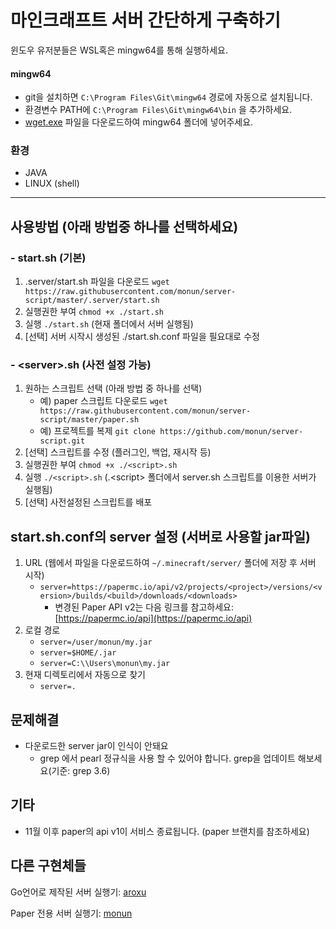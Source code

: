 # 마인크래프트 서버 간단하게 구축하기

윈도우 유저분들은 WSL혹은 mingw64를 통해 실행하세요.

#### mingw64

* git을 설치하면 `C:\Program Files\Git\mingw64` 경로에 자동으로 설치됩니다.
* 환경변수 PATH에 `C:\Program Files\Git\mingw64\bin` 을 추가하세요.
* [wget.exe](https://eternallybored.org/misc/wget/) 파일을 다운로드하여 mingw64 폴더에 넣어주세요.

### 환경

* JAVA
* LINUX (shell)

---

## 사용방법 (아래 방법중 하나를 선택하세요)

### - start.sh (기본)

1. .server/start.sh 파일을 다운로드 `wget https://raw.githubusercontent.com/monun/server-script/master/.server/start.sh`
2. 실행권한 부여 `chmod +x ./start.sh`
3. 실행 `./start.sh` (현재 폴더에서 서버 실행됨)
4. [선택] 서버 시작시 생성된 ./start.sh.conf 파일을 필요대로 수정

### - \<server>.sh (사전 설정 가능)

1. 원하는 스크립트 선택 (아래 방법 중 하나를 선택)
    * 예) paper 스크립트 다운로드 `wget https://raw.githubusercontent.com/monun/server-script/master/paper.sh`
    * 예) 프로젝트를 복제 `git clone https://github.com/monun/server-script.git`
2. [선택] 스크립트를 수정 (플러그인, 백업, 재시작 등)
3. 실행권한 부여 `chmod +x ./<script>.sh`
4. 실행 `./<script>.sh` (.\<script> 폴더에서 server.sh 스크립트를 이용한 서버가 실행됨)
5. [선택] 사전설정된 스크립트를 배포

## start.sh.conf의 server 설정 (서버로 사용할 jar파일)

1. URL (웹에서 파일을 다운로드하여 `~/.minecraft/server/` 폴더에 저장 후 서버 시작)
    * `server=https://papermc.io/api/v2/projects/<project>/versions/<version>/builds/<build>/downloads/<downloads>`
        - 변경된 Paper API v2는 다음 링크를 참고하세요: [https://papermc.io/api](https://papermc.io/api)
2. 로컬 경로
    * `server=/user/monun/my.jar`
    * `server=$HOME/.jar`
    * `server=C:\\Users\monun\my.jar`
4. 현재 디렉토리에서 자동으로 찾기
    * `server=.`

## 문제해결

* 다운로드한 server jar이 인식이 안돼요
    * grep 에서 pearl 정규식을 사용 할 수 있어야 합니다. grep을 업데이트 해보세요(기준: grep 3.6)
   
## 기타

* 11월 이후 paper의 api v1이 서비스 종료됩니다. (paper 브랜치를 참조하세요)

## 다른 구현체들

Go언어로 제작된 서버 실행기: [aroxu](https://github.com/aroxu/server-script)

Paper 전용 서버 실행기: [monun](https://github.com/monun/server-script/tree/paper)
